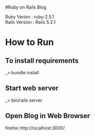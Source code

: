 #Ruby on Rails Blog

Ruby Verion : ruby-2.5.1  <br>
Rails Version : Rails 5.2.1


# How to Run

## To install requirements
 _> bundle install

## Start web server
 _> bin/rails server
 
## Open Blog in Web Browser
 firefox http://localhost:3000/
 
 
